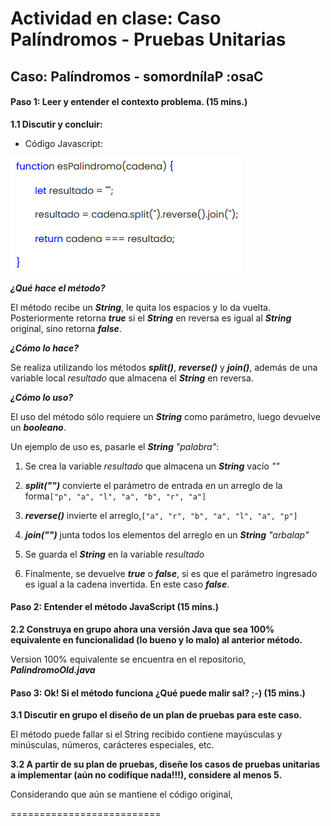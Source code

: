 # Actividad en clase: Caso Palíndromos - Pruebas Unitarias
## Caso: Palíndromos - somordnílaP :osaC

#### Paso 1: Leer y entender el contexto problema. (15 mins.)

**1.1 Discutir y concluir:**
* Código Javascript:

![img.png](src/main/resources/codigoJS.png)

***¿Qué hace el método?***

El método recibe un **_String_**, le quita los espacios y lo da vuelta. Posteriormente retorna _**true**_ si el **_String_** en reversa es igual al **_String_** original, sino retorna **_false_**.

***¿Cómo lo hace?***

Se realiza utilizando los métodos **_split()_**, **_reverse()_** y **_join()_**, además de una variable local _resultado_ que almacena el **_String_** en reversa.

***¿Cómo lo uso?***

El uso del método sólo requiere un **_String_** como parámetro, luego devuelve un **_booleano_**.

Un ejemplo de uso es, pasarle el **_String_** _"palabra"_: 

1. Se crea la variable _resultado_ que almacena un **_String_** vacío _""_


2. **_split("")_** convierte el parámetro de entrada en un arreglo de la forma`["p", "a", "l", "a", "b", "r", "a"]`


3. **_reverse()_** invierte el arreglo,`["a", "r", "b", "a", "l", "a", "p"]`


4. **_join("")_** junta todos los elementos del arreglo en un **_String_** _"arbalap"_


5. Se guarda el **_String_** en la variable _resultado_


6. Finalmente, se devuelve **_true_** o **_false_**, si es que el parámetro ingresado es igual a la cadena invertida. En este caso **_false_**.

#### Paso 2: Entender el método JavaScript (15 mins.)

**2.2 Construya en grupo ahora una versión Java que sea 100% equivalente en funcionalidad (lo bueno y lo malo) al anterior método.**

Version 100% equivalente se encuentra en el repositorio, **_PalindromoOld.java_**

#### Paso 3: Ok! Si el método funciona ¿Qué puede malir sal? ;-) (15 mins.)

**3.1 Discutir en grupo el diseño de un plan de pruebas para este caso.**

El método puede fallar si el String recibido contiene mayúsculas y minúsculas, números, carácteres especiales, etc.

**3.2 A partir de su plan de pruebas, diseñe los casos de pruebas unitarias a implementar (aún no codifique nada!!!), considere al menos 5.**

Considerando que aún se mantiene el código original, 



==========================